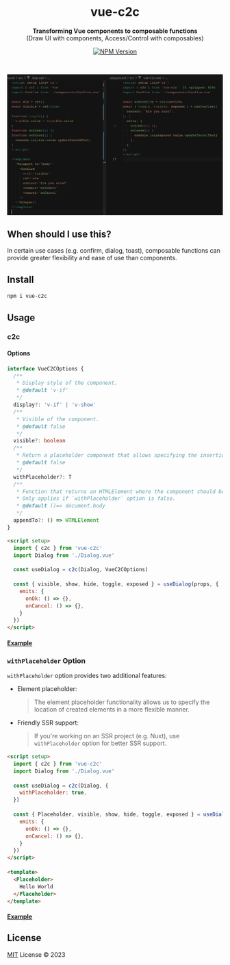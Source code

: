 <h1 align="center">vue-c2c</h1>

<p align="center">
<b>Transforming Vue components to composable functions</b><br/>
 (Draw UI with components, Access/Control with composables)
</p>

<p align="center">
  <a href="https://www.npmjs.com/package/vue-c2c" target="_blank" rel="noopener noreferrer"><img src="https://badgen.net/npm/v/vue-c2c" alt="NPM Version" /></a>
</p>

<p align="center">
<a href="https://stackblitz.com/edit/vue-c2c?embed=1&file=src/App.vue"><img src="https://developer.stackblitz.com/img/open_in_stackblitz.svg" alt=""></a>
</p>


<p align="left">
  <img src="./vue-c2c.png" alt="vue-c2c" />
</p>

## When should I use this?

In certain use cases (e.g. confirm, dialog, toast), composable functions can provide greater flexibility and ease of use than components. 


## Install

```bash
npm i vue-c2c
```

## Usage

### c2c

#### Options

```ts
interface VueC2COptions {
  /**
   * Display style of the component.
   * @default 'v-if'
   */
  display?: 'v-if' | 'v-show'
  /**
   * Visible of the component.
   * @default false
   */
  visible?: boolean
  /**
   * Return a placeholder component that allows specifying the insertion position.
   * @default false
   */
  withPlaceholder?: T
  /**
   * Function that returns an HTMLElement where the component should be appended to.
   * Only applies if `withPlaceholder` option is false.
   * @default ()=> document.body
   */
  appendTo?: () => HTMLElement
}
```

```html
<script setup>
  import { c2c } from 'vue-c2c'
  import Dialog from './Dialog.vue'

  const useDialog = c2c(Dialog, VueC2COptions)

  const { visible, show, hide, toggle, exposed } = useDialog(props, {
    emits: {
      onOk: () => {},
      onCancel: () => {},
    } 
  })
</script>
```

#### [Example](./examples/c2c)

### `withPlaceholder` Option

`withPlaceholder` option provides two additional features: 

- Element placeholder: 

  > The element placeholder functionality allows us to specify the location of created elements in a more flexible manner.

- Friendly SSR support:
  
  > If you're working on an SSR project (e.g. Nuxt), use `withPlaceholder` option for better SSR support.

```html
<script setup>
  import { c2c } from 'vue-c2c'
  import Dialog from './Dialog.vue'

  const useDialog = c2c(Dialog, {
    withPlaceholder: true,
  })

  const { Placeholder, visible, show, hide, toggle, exposed } = useDialog(props, {
    emits: {
      onOk: () => {},
      onCancel: () => {},
    } 
  })
</script>

<template>
  <Placeholder>
    Hello World
  </Placeholder>
</template>
```

#### [Example](./examples/c2c-with-placeholder)


## License

[MIT](./LICENSE) License © 2023

